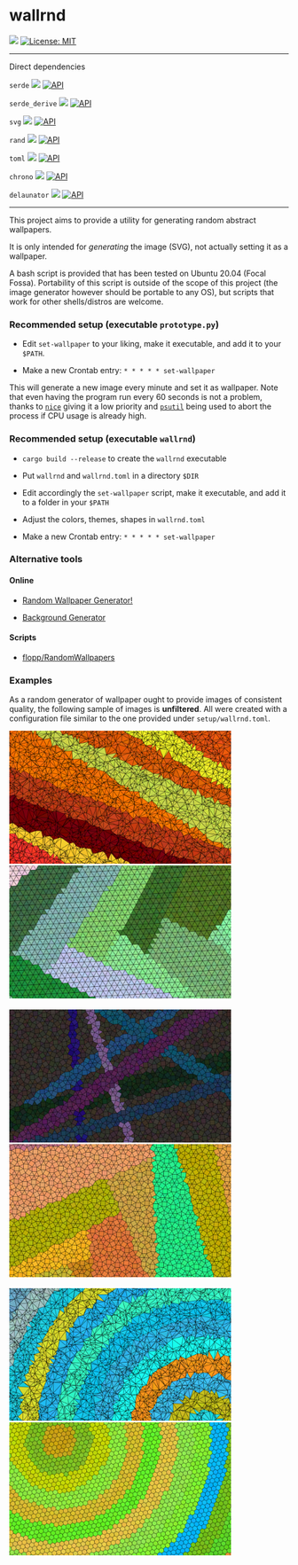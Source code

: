 # wallrnd

[![](https://img.shields.io/badge/github-Vanille--N/wallrnd-8da0cb?logo=github)](https://github.com/Vanille-N/wallrnd)
[![License: MIT](https://img.shields.io/badge/License-MIT-yellow.svg)](https://opensource.org/licenses/MIT)

---
Direct dependencies

`serde` [![](http://meritbadge.herokuapp.com/serde)](https://crates.io/crates/serde)
[![API](https://docs.rs/serde/badge.svg)](https://docs.rs/serde)

`serde_derive` [![](http://meritbadge.herokuapp.com/serde_derive)](https://crates.io/crates/serde_derive)
[![API](https://docs.rs/serde_derive/badge.svg)](https://docs.rs/serde_derive)

`svg` [![](http://meritbadge.herokuapp.com/svg)](https://crates.io/crates/svg)
[![API](https://docs.rs/svg/badge.svg)](https://docs.rs/svg)

`rand` [![](http://meritbadge.herokuapp.com/rand)](https://crates.io/crates/rand)
[![API](https://docs.rs/rand/badge.svg)](https://docs.rs/rand)

`toml` [![](http://meritbadge.herokuapp.com/toml)](https://crates.io/crates/toml)
[![API](https://docs.rs/toml/badge.svg)](https://docs.rs/toml)

`chrono` [![](http://meritbadge.herokuapp.com/chrono)](https://crates.io/crates/chrono)
[![API](https://docs.rs/chrono/badge.svg)](https://docs.rs/chrono)

`delaunator` [![](http://meritbadge.herokuapp.com/delaunator)](https://crates.io/crates/delaunator)
[![API](https://docs.rs/delaunator/badge.svg)](https://docs.rs/delaunator)

---

This project aims to provide a utility for generating random abstract wallpapers.

It is only intended for *generating* the image (SVG), not actually setting it as a wallpaper.

A bash script is provided that has been tested on Ubuntu 20.04 (Focal Fossa).
Portability of this script is outside of the scope of this project (the image generator however should be portable to any OS), but scripts that work for other shells/distros are welcome.

### Recommended setup (executable `prototype.py`)

* Edit `set-wallpaper` to your liking, make it executable, and add it to your `$PATH`.

* Make a new Crontab entry: `* * * * * set-wallpaper`

This will generate a new image every minute and set it as wallpaper. Note that even having the program run every 60 seconds is not a problem, thanks to [`nice`](https://en.wikipedia.org/wiki/Nice_(Unix)) giving it a low priority and [`psutil`](https://pypi.org/project/psutil/) being used to abort the process if CPU usage is already high.

### Recommended setup (executable `wallrnd`)

* `cargo build --release` to create the `wallrnd` executable

* Put `wallrnd` and `wallrnd.toml` in a directory `$DIR`

* Edit accordingly the `set-wallpaper` script, make it executable, and add it to a folder in your `$PATH`

* Adjust the colors, themes, shapes in `wallrnd.toml`

* Make a new Crontab entry: `* * * * * set-wallpaper`

### Alternative tools

#### Online

* [Random Wallpaper Generator!](http://bjmiller.net/canvas/wallpaper/)

* [Background Generator](https://bggenerator.com/)

#### Scripts

* [flopp/RandomWallpapers](https://github.com/flopp/RandomWallpapers)


### Examples

As a random generator of wallpaper ought to provide images of consistent quality, the following sample of images is **unfiltered**. All were created with a configuration file similar to the one provided under `setup/wallrnd.toml`.

<img src=samples/fire-pstr.svg width=400> <img src=samples/forest-cstr.svg width=400><br><br>
<img src=samples/night-fstr.svg width=400> <img src=samples/rust-cstr.svg width=400><br><br>
<img src=samples/sky-ccir.svg width=400> <img src=samples/spring-ccir.svg width=400><br><br>
